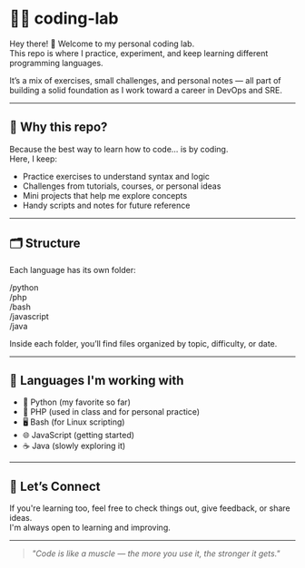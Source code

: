 # 👨‍💻 coding-lab

Hey there! 👋 Welcome to my personal coding lab.  
This repo is where I practice, experiment, and keep learning different programming languages.

It’s a mix of exercises, small challenges, and personal notes — all part of building a solid foundation as I work toward a career in DevOps and SRE.

---

## 🎯 Why this repo?

Because the best way to learn how to code… is by coding.  
Here, I keep:

- Practice exercises to understand syntax and logic  
- Challenges from tutorials, courses, or personal ideas  
- Mini projects that help me explore concepts  
- Handy scripts and notes for future reference

---

## 🗂️ Structure

Each language has its own folder:

/python  
/php  
/bash  
/javascript  
/java


Inside each folder, you’ll find files organized by topic, difficulty, or date.

---

## 💬 Languages I'm working with

- 🐍 Python (my favorite so far)  
- 🐘 PHP (used in class and for personal practice)  
- 🖥️ Bash (for Linux scripting)  
- 🌐 JavaScript (getting started)  
- ☕ Java (slowly exploring it)

---

## 🤝 Let’s Connect

If you're learning too, feel free to check things out, give feedback, or share ideas.  
I'm always open to learning and improving.

---

> _"Code is like a muscle — the more you use it, the stronger it gets."_
